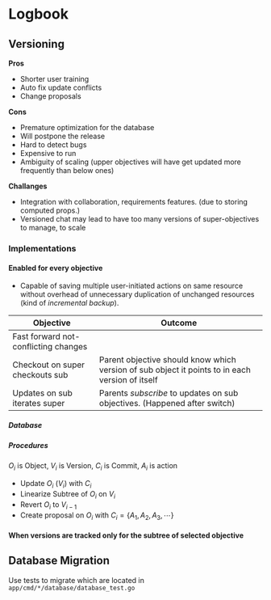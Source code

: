 # Logbook

## Versioning

**Pros**

- Shorter user training
- Auto fix update conflicts
- Change proposals

**Cons**

- Premature optimization for the database
- Will postpone the release
- Hard to detect bugs
- Expensive to run
- Ambiguity of scaling (upper objectives will have get updated more frequently than below ones)

**Challanges**

- Integration with collaboration, requirements features. (due to storing computed props.)
- Versioned chat may lead to have too many versions of super-objectives to manage, to scale

### Implementations

#### Enabled for every objective

- Capable of saving multiple user-initiated actions on same resource without overhead of unnecessary duplication of unchanged resources (kind of _incremental backup_).

| Objective                            | Outcome                                                                                         |
| ------------------------------------ | ----------------------------------------------------------------------------------------------- |
| Fast forward not-conflicting changes |                                                                                                 |
| Checkout on super checkouts sub      | Parent objective should know which version of sub object it points to in each version of itself |
| Updates on sub iterates super        | Parents _subscribe_ to updates on sub objectives. (Happened after switch)                       |

##### Database

##### Procedures

$O_i$ is Object, $V_i$ is Version, $C_i$ is Commit, $A_i$ is action

- Update $O_i$ ($V_i$) with $C_i$
- Linearize Subtree of $O_i$ on $V_i$
- Revert $O_i$ to $V_{i - 1}$
- Create proposal on $O_i$ with $C_i = \{ A_1, A_2, A_3, \cdots \}$

#### When versions are tracked only for the subtree of selected objective

## Database Migration

Use tests to migrate which are located in `app/cmd/*/database/database_test.go`
